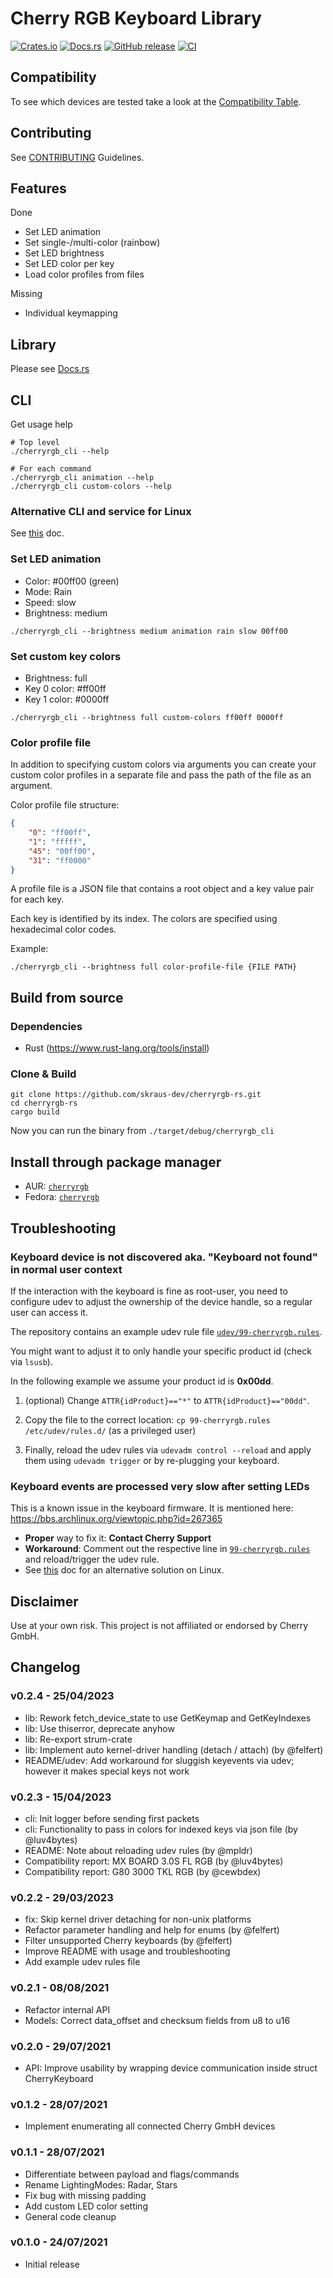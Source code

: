 # Cherry RGB Keyboard Library

[![Crates.io](https://img.shields.io/crates/v/cherryrgb.svg)](https://crates.io/crates/cherryrgb)
[![Docs.rs](https://docs.rs/cherryrgb/badge.svg)](https://docs.rs/cherryrgb)
[![GitHub release](https://img.shields.io/github/v/release/skraus-dev/cherryrgb-rs?include_prereleases)](https://github.com/skraus-dev/cherryrgb-rs/releases/latest)
[![CI](https://github.com/skraus-dev/cherryrgb-rs/workflows/CI/badge.svg)](https://github.com/skraus-dev/cherryrgb-rs/actions)

## Compatibility

To see which devices are tested take a look at the [Compatibility Table](./docs/COMPATIBILITY.md).

## Contributing

See [CONTRIBUTING](./docs/CONTRIBUTING.md) Guidelines.

## Features

Done

* Set LED animation
* Set single-/multi-color (rainbow)
* Set LED brightness
* Set LED color per key
* Load color profiles from files

Missing

* Individual keymapping

## Library

Please see [Docs.rs](https://docs.rs/cherryrgb)

## CLI

Get usage help

```shell
# Top level
./cherryrgb_cli --help

# For each command
./cherryrgb_cli animation --help
./cherryrgb_cli custom-colors --help
```
### Alternative CLI and service for Linux

See [this](docs/UHID-driver.md) doc.

### Set LED animation

* Color: #00ff00 (green)
* Mode: Rain
* Speed: slow
* Brightness: medium

```shell
./cherryrgb_cli --brightness medium animation rain slow 00ff00
```

### Set custom key colors

* Brightness: full
* Key 0 color: #ff00ff
* Key 1 color: #0000ff

```shell
./cherryrgb_cli --brightness full custom-colors ff00ff 0000ff
```

### Color profile file

In addition to specifying custom colors via arguments you can create your custom color profiles in a separate file and pass the path of the file as an argument.

Color profile file structure:

```json
{
    "0": "ff00ff",
    "1": "fffff",
    "45": "00ff00",
    "31": "ff0000"
}
```

A profile file is a JSON file that contains a root object and a key value pair for each key.

Each key is identified by its index. The colors are specified using hexadecimal color codes.

Example:

```shell
./cherryrgb_cli --brightness full color-profile-file {FILE PATH}
```

## Build from source

### Dependencies

* Rust (<https://www.rust-lang.org/tools/install>)

### Clone & Build

```shell
git clone https://github.com/skraus-dev/cherryrgb-rs.git
cd cherryrgb-rs
cargo build
```

Now you can run the binary from `./target/debug/cherryrgb_cli`

## Install through package manager

- AUR: [<code>cherryrgb</code>](https://aur.archlinux.org/packages/cherryrgb)
- Fedora: [<code>cherryrgb</code>](https://copr.fedorainfracloud.org/coprs/felfert/cherryrgb/)

## Troubleshooting

### Keyboard device is not discovered aka. "Keyboard not found" in normal user context

If the interaction with the keyboard is fine as root-user, you need to configure udev
to adjust the ownership of the device handle, so a regular user can access it.

The repository contains an example udev rule file [`udev/99-cherryrgb.rules`](https://github.com/skraus-dev/cherryrgb-rs/blob/master/udev/99-cherryrgb.rules).

You might want to adjust it to only handle your specific product id (check via `lsusb`).

In the following example we assume your product id is **0x00dd**.

1. (optional) Change `ATTR{idProduct}=="*"` to `ATTR{idProduct}=="00dd"`.

2. Copy the file to the correct location: `cp 99-cherryrgb.rules /etc/udev/rules.d/` (as a privileged user)

3. Finally, reload the udev rules via `udevadm control --reload` and apply them using `udevadm trigger` or by re-plugging your keyboard.

### Keyboard events are processed very slow after setting LEDs

This is a known issue in the keyboard firmware.
It is mentioned here: <https://bbs.archlinux.org/viewtopic.php?id=267365>

- **Proper** way to fix it: **Contact Cherry Support**
- **Workaround**: Comment out the respective line in [`99-cherryrgb.rules`](https://github.com/skraus-dev/cherryrgb-rs/blob/master/udev/99-cherryrgb.rules) and reload/trigger the udev rule.
- See [this](docs/UHID-driver.md) doc for an alternative solution on Linux.

## Disclaimer

Use at your own risk.
This project is not affiliated or endorsed by Cherry GmbH.

## Changelog

### v0.2.4 - 25/04/2023

* lib: Rework fetch_device_state to use GetKeymap and GetKeyIndexes
* lib: Use thiserror, deprecate anyhow
* lib: Re-export strum-crate
* lib: Implement auto kernel-driver handling (detach / attach) (by @felfert)
* README/udev: Add workaround for sluggish keyevents via udev; however it makes special keys not work

### v0.2.3 - 15/04/2023

* cli: Init logger before sending first packets
* cli: Functionality to pass in colors for indexed keys via json file (by @luv4bytes)
* README: Note about reloading udev rules (by @mpldr)
* Compatibility report: MX BOARD 3.0S FL RGB (by @luv4bytes)
* Compatibility report: G80 3000 TKL RGB (by @cewbdex)

### v0.2.2 - 29/03/2023

* fix: Skip kernel driver detaching for non-unix platforms
* Refactor parameter handling and help for enums (by @felfert)
* Filter unsupported Cherry keyboards (by @felfert)
* Improve README with usage and troubleshooting
* Add example udev rules file

### v0.2.1 - 08/08/2021

* Refactor internal API
* Models: Correct data_offset and checksum fields from u8 to u16

### v0.2.0 - 29/07/2021

* API: Improve usability by wrapping device communication inside struct CherryKeyboard

### v0.1.2 - 28/07/2021

* Implement enumerating all connected Cherry GmbH devices

### v0.1.1 - 28/07/2021

* Differentiate between payload and flags/commands
* Rename LightingModes: Radar, Stars
* Fix bug with missing padding
* Add custom LED color setting
* General code cleanup

### v0.1.0 - 24/07/2021

* Initial release
